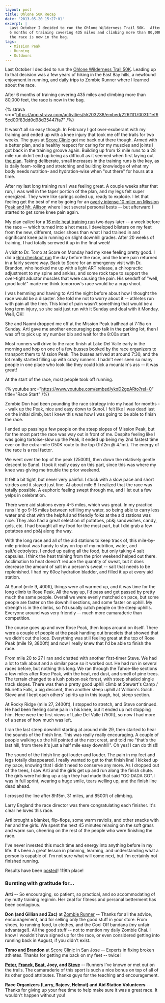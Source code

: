 ```yaml
---
layout: post
title: Ohlone 50K Recap
date: '2013-05-20 15:27:01'
excerpt: |
  Last October I decided to run the Ohlone Wilderness Trail 50K.  After
  6 months of training covering 435 miles and climbing more than 80,000 feet,
  the race is now in the bag.
tags:
  - Mission Peak
  - Running
  - Outdoors
---
```


Last October I decided to run the [Ohlone Wilderness Trail 50K](https://ohlone50k.com/). Leading up to that decision was a few years of hiking in the East Bay hills, a newfound enjoyment in running, and daily trips to Zombie Runner where I learned about the race.

After 6 months of training covering 435 miles and climbing more than 80,000 feet, the race is now in the bag.

{% strava src="https://app.strava.com/activities/55203238/embed/226f1f170031f1ef95cd00f83dd0d98d35447fa7" /%}

It wasn't all so easy though. In February I got over-exuberant with my training and ended up with a knee injury that took me off the trails for two weeks. The guys at [Score Clinic](https://www.scoreclinic.com/) got me back out there though. Armed with a better plan, and a healthy respect for caring for my muscles and joints I got back in the training groove again. Building up from 12 mile runs to a 28 mile run didn't end up being as difficult as it seemed when first laying out [the plan](https://docs.google.com/spreadsheet/ccc?key=0Av7-a2OfybnddENwQ1ljVnAwdTUwWDQySE9SNGs5RXc). Taking deliberate, small increases in the training runs is the key, as is daily foam-rolling and stretching and building knowledge of what my body needs nutrition- and hydration-wise when "out there" for hours at a time.

After my last long training run I was feeling great. A couple weeks after that run, I was well in the taper portion of the plan, and my legs felt super energized. They were like springs coiled up, ready to explode. I let that feeling get the best of me by going for an [overly intense 10 miler on Mission Peak and Mt. Allison](https://app.strava.com/activities/53280591) where I set several personal bests -- but afterward I started to get some knee pain again.

My plan called for a [16 mile heat training run](https://app.strava.com/activities/53686007) two days later -- a week before the race -- which turned into a hot mess. I developed blisters on my feet from the new, different, racier shoes than what I had trained in and significant knee pain running on slight downhill grades. After 20 weeks of training, I had totally screwed it up in the final week!

A visit to Dr. Tomo at Score on Monday had my knee feeling pretty good. I did a [6mi checkout run](https://app.strava.com/activities/54876017) the day before the race, and the knee pain returned in a fairly severe way. Back to Score for an emergency visit with Dr. Brandon, who hooked me up with a light ART release, a chiropractic adjustment to my spine and ankles, and some rock tape to support the over-tight aductor muscles that were causing the pain. His sendoff of "well, good luck!" made me think tomorrow's race would be a crap shoot.

I was hemming and hawing to Arti the night before about how I thought the race would be a disaster. She told me not to worry about it -- athletes run with pain all the time. This kind of pain wasn't something that would be a long term injury, so she said just run with it Sunday and deal with it Monday. Well, OK!

She and Naomi dropped me off at the Mission Peak trailhead at 7:15a on Sunday. Arti gave me another encouraging pep talk in the parking lot, then I was off to pick up my number bib and wait for the 8:00a start.

Most runners will drive to the race finish at Lake Del Valle early in the morning and hop on one of a few busses booked by the race organizers to transport them to Mission Peak. The busses arrived at around 7:30, and the lot really started filling up with crazy runners. I hadn't ever seen so many people in one place who look like they could kick a mountain's ass -- it was great!

At the start of the race, most people took off running.

{% youtube src="https://www.youtube.com/embed/ykoD2gpARto?rel=0" title="Race Start" /%}

Zombie Don had been pounding the race strategy into my head for months -- walk up the Peak, nice and easy down to Sunol. I felt like I was dead last on the initial climb, but I knew this was how I was going to be able to finish the race.

I ended up passing a few people on the steep slopes of Mission Peak, but for the most part the race was way out in front of me. Despite feeling like I was going tortoise-slow up the Peak, it ended up being my 2nd fastest time ever on the extra-mile O50K route to the top (1h12m @ 4.1mi). The energy of the race is a real factor.

We went over the top of the peak (2500ft), then down the relatively gentle descent to Sunol. I took it really easy on this part, since this was where my knee was giving me trouble the prior weekend.

It felt a bit tight, but never very painful. I stuck with a slow pace and short strides and it stayed just fine. At about mile 8 I realized that the race was totally possible. A euphoric feeling swept through me, and I let out a few yelps in celebration.

There were aid stations every 4-5 miles, which was great. In my practice runs I'd go 9-15 miles between refilling my water, so being able to carry less water and chat with the helpful and friendly folks at the aid stations was nice. They also had a great selection of potatoes, pb&j sandwiches, candy, gels, etc. I had brought all my food for the most part, but I did grab a few potatoes and pb&j along the way.

With the long race and all of the aid stations to keep track of, this mile-by-mile printout was handy to stay on top of my nutrition, water, and salt/electrolytes. I ended up eating all the food, but only taking 4 salt capsules. I think the heat training from the prior weekend helped out there. Acclimation to heat doesn't reduce the quantity of sweat, but it does decrease the amount of salt in a person's sweat -- salt that needs to be replenished. I had my 60oz hydration bladder, and filled it up at every aid station.

At Sunol (mile 9, 400ft), things were all warmed up, and it was time for the long climb to Rose Peak. All the way up, I'd pass and get passed by pretty much the same people. Overall we were evenly matched on pace, but some people are faster on the downhill sections, and some faster on uphill. My strength is in the climbs, so I'd usually catch people on the steep uphills. Everyone around was very friendly -- much more camaraderie than competition.

The course goes up and over Rose Peak, then loops around on itself. There were a couple of people at the peak handing out bracelets that showed that we didn't cut the loop. Everything was still feeling great at the top of Rose Peak (mile 19, 3800ft) and now I really knew that I'd be able to finish the race.

From mile 20 to 27 I ran and chatted with another first-timer Steve. We had a lot to talk about and a similar pace so it worked out. He had run in several races before, but nothing this long. We ran through the Tahoe-like sections a few miles after Rose Peak, with the heat, red dust, and smell of pine trees. The terrain changed to a lush poison oak forest, with steep shaded single track slopes. There was then a pretty good uphill climb at Stewart's Camp / Murietta Falls, a big descent, then another steep uphill at William's Gulch. Steve and I kept each others' spirits up in this tough, hot, steep section.

At Rocky Ridge (mile 27, 2400ft), I stopped to stretch, and Steve continued. He had been feeling some pain in his knee, but it ended up not stopping him. Here were the first views of Lake Del Valle (750ft), so now I had more of a sense of how much was left.

I ran the last steep downhill starting at around mile 29, then started to hear the sounds of the finish line. This was really really encouraging. A couple of people walking up the hill pointed at the next crest, and told me "that's the last hill, from there it's just a half mile easy downhill". Oh yes! I can do this!!!

The sound of the finish line got louder and louder. The pain in my feet and legs totally disappeared. I really wanted to get to that finish line! I kicked up my pace, knowing that I didn't need to conserve any more. As I dropped out of the trees, I saw Arti and the girls get up and run along the finish chute. The girls were holding up a sign they had made that said "GO DADA GO". I was in full sprint, wearing a huge smile, tears welling up, and the finish line dead ahead.

I crossed the line after 8h15m, 31 miles, and 8500ft of climbing.

Larry England the race director was there congratulating each finisher. It's clear he loves this race.

Arti brought a blanket, flip-flops, some warm raviolis, and other snacks with her and the girls. We spent the next 45 minutes relaxing on the soft grass and warm sun, cheering on the rest of the people who were finishing the race.

I've never invested this much time and energy into anything before in my life. It's been a great lesson in planning, learning, and understanding what a person is capable of. I'm not sure what will come next, but I'm certainly not finished running.

Results have been [posted](https://ultrasignup.com/results_event.aspx?did=17151)! 119th place!

### Bursting with gratitude for...

**Arti** -- So encouraging, so patient, so practical, and so accommodating of my nutty training regimin. Her zeal for fitness and personal betterment has been contagious.

**Don (and Gillian and Zac)** at [Zombie Runner](https://www.zombierunner.com/) -- Thanks for all the advice, encouragement, and for selling only the good stuff in your store. From shoes, to running food, to clothes, and the Cool Off bandana (my unfair advantage!). All the good stuff -- not to mention my daily Zombie Chai. I know I wouldn't have signed up for the race, or even considered getting into running back in August, if you didn't exist.

**Tomo and Brandon** at [Score Clinic](https://scoreclinic.com/) in San Jose -- Experts in fixing broken athletes. Thanks for getting me back on my feet -- twice!

**[Peter](https://twitter.com/evilops), [Franck](https://app.strava.com/athletes/316301), [Beat](https://beultra.com/wordpress/), Joey, and [Steve](https://app.strava.com/athletes/132160)** -- Runners I've known or met out on the trails. The camaraderie of this sport is such a nice bonus on top of all of its other good attributes. Thanks guys for the teaching and encouragement.

**Race Organizers (Larry, Rajeev, Helmut) and Aid Station Volunteers** -- Thanks for giving up your free time to help make sure it was a great race. It wouldn't happen without you!
